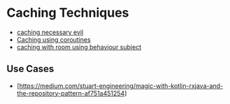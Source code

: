 # Caching Techniques 
  * [caching necessary evil](https://hackernoon.com/caching-necessary-evil-b5511140b26d)
  * [Caching using coroutines](https://proandroiddev.com/caching-with-kotlin-coroutines-7d819276c820)
  * [caching with room using behaviour subject](https://android.jlelse.eu/implementing-a-cache-for-room-with-behaviorsubject-898fb3331cb)
  
## Use Cases 
 * [https://medium.com/stuart-engineering/magic-with-kotlin-rxjava-and-the-repository-pattern-af751a451254]

